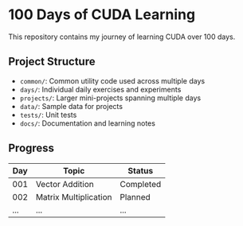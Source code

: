 # 100 Days of CUDA Learning

This repository contains my journey of learning CUDA over 100 days.

## Project Structure

- `common/`: Common utility code used across multiple days
- `days/`: Individual daily exercises and experiments
- `projects/`: Larger mini-projects spanning multiple days
- `data/`: Sample data for projects
- `tests/`: Unit tests
- `docs/`: Documentation and learning notes

## Progress

| Day | Topic | Status |
|-----|-------|--------|
| 001 | Vector Addition | Completed |
| 002 | Matrix Multiplication | Planned |
| ... | ... | ... |

